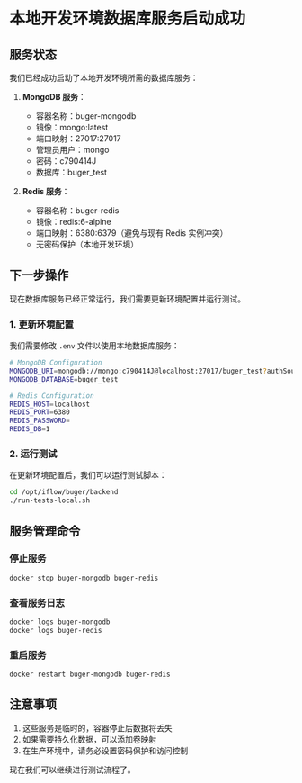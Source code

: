 # 本地开发环境数据库服务启动成功

## 服务状态

我们已经成功启动了本地开发环境所需的数据库服务：

1. **MongoDB 服务**：
   - 容器名称：buger-mongodb
   - 镜像：mongo:latest
   - 端口映射：27017:27017
   - 管理员用户：mongo
   - 密码：c790414J
   - 数据库：buger_test

2. **Redis 服务**：
   - 容器名称：buger-redis
   - 镜像：redis:6-alpine
   - 端口映射：6380:6379（避免与现有 Redis 实例冲突）
   - 无密码保护（本地开发环境）

## 下一步操作

现在数据库服务已经正常运行，我们需要更新环境配置并运行测试。

### 1. 更新环境配置

我们需要修改 `.env` 文件以使用本地数据库服务：

```bash
# MongoDB Configuration
MONGODB_URI=mongodb://mongo:c790414J@localhost:27017/buger_test?authSource=admin
MONGODB_DATABASE=buger_test

# Redis Configuration
REDIS_HOST=localhost
REDIS_PORT=6380
REDIS_PASSWORD=
REDIS_DB=1
```

### 2. 运行测试

在更新环境配置后，我们可以运行测试脚本：

```bash
cd /opt/iflow/buger/backend
./run-tests-local.sh
```

## 服务管理命令

### 停止服务
```bash
docker stop buger-mongodb buger-redis
```

### 查看服务日志
```bash
docker logs buger-mongodb
docker logs buger-redis
```

### 重启服务
```bash
docker restart buger-mongodb buger-redis
```

## 注意事项

1. 这些服务是临时的，容器停止后数据将丢失
2. 如果需要持久化数据，可以添加卷映射
3. 在生产环境中，请务必设置密码保护和访问控制

现在我们可以继续进行测试流程了。